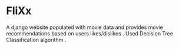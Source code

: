 # FliXx
A django website populated with movie data and provides movie recommendations based on users likes/dislikes . Used Decision Tree Classification algorithm .
